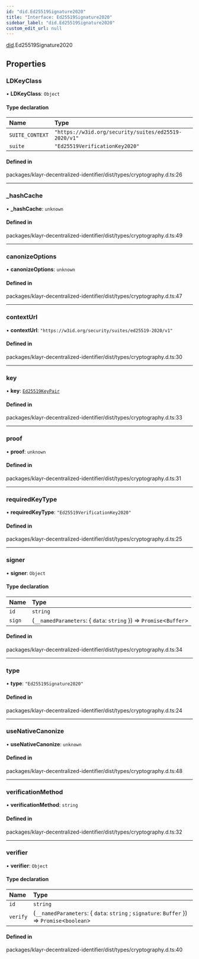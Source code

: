 ```yaml
---
id: "did.Ed25519Signature2020"
title: "Interface: Ed25519Signature2020"
sidebar_label: "did.Ed25519Signature2020"
custom_edit_url: null
---
```


[did](../namespaces/did.md).Ed25519Signature2020

## Properties

### LDKeyClass

• **LDKeyClass**: `Object`

#### Type declaration

| Name | Type |
| :------ | :------ |
| `SUITE_CONTEXT` | ``"https://w3id.org/security/suites/ed25519-2020/v1"`` |
| `suite` | ``"Ed25519VerificationKey2020"`` |

#### Defined in

packages/klayr-decentralized-identifier/dist/types/cryptography.d.ts:26

___

### \_hashCache

• **\_hashCache**: `unknown`

#### Defined in

packages/klayr-decentralized-identifier/dist/types/cryptography.d.ts:49

___

### canonizeOptions

• **canonizeOptions**: `unknown`

#### Defined in

packages/klayr-decentralized-identifier/dist/types/cryptography.d.ts:47

___

### contextUrl

• **contextUrl**: ``"https://w3id.org/security/suites/ed25519-2020/v1"``

#### Defined in

packages/klayr-decentralized-identifier/dist/types/cryptography.d.ts:30

___

### key

• **key**: [`Ed25519KeyPair`](did.Ed25519KeyPair.md)

#### Defined in

packages/klayr-decentralized-identifier/dist/types/cryptography.d.ts:33

___

### proof

• **proof**: `unknown`

#### Defined in

packages/klayr-decentralized-identifier/dist/types/cryptography.d.ts:31

___

### requiredKeyType

• **requiredKeyType**: ``"Ed25519VerificationKey2020"``

#### Defined in

packages/klayr-decentralized-identifier/dist/types/cryptography.d.ts:25

___

### signer

• **signer**: `Object`

#### Type declaration

| Name | Type |
| :------ | :------ |
| `id` | `string` |
| `sign` | (`__namedParameters`: { `data`: `string`  }) => `Promise`<`Buffer`\> |

#### Defined in

packages/klayr-decentralized-identifier/dist/types/cryptography.d.ts:34

___

### type

• **type**: ``"Ed25519Signature2020"``

#### Defined in

packages/klayr-decentralized-identifier/dist/types/cryptography.d.ts:24

___

### useNativeCanonize

• **useNativeCanonize**: `unknown`

#### Defined in

packages/klayr-decentralized-identifier/dist/types/cryptography.d.ts:48

___

### verificationMethod

• **verificationMethod**: `string`

#### Defined in

packages/klayr-decentralized-identifier/dist/types/cryptography.d.ts:32

___

### verifier

• **verifier**: `Object`

#### Type declaration

| Name | Type |
| :------ | :------ |
| `id` | `string` |
| `verify` | (`__namedParameters`: { `data`: `string` ; `signature`: `Buffer`  }) => `Promise`<`boolean`\> |

#### Defined in

packages/klayr-decentralized-identifier/dist/types/cryptography.d.ts:40
